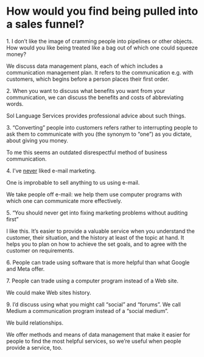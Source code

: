 # How would you find being pulled into a sales funnel?

1\. I don’t like the image of cramming people into pipelines or other objects. How would you like being treated like a bag out of which one could squeeze money?

We discuss data management plans, each of which includes a communication management plan. It refers to the communication e.g. with customers, which begins before a person places their first order.

2\. When you want to discuss what benefits you want from your communication, we can discuss the benefits and costs of abbreviating words.

Sol Language Services provides professional advice about such things.

3\. “Converting” people into customers refers rather to interrupting people to ask them to communicate with you (the synonym to “one”) as you dictate, about giving you money.

To me this seems an outdated disrespectful method of business communication.

4\. I’ve [never](https://julianlog.blogspot.com/2013/06/communicate-with-customers.html) liked e-mail marketing.

One is improbable to sell anything to us using e-mail.

We take people off e-mail: we help them use computer programs with which one can communicate more effectively.

5\. “You should never get into fixing marketing problems without auditing first”

I like this. It’s easier to provide a valuable service when you understand the customer, their situation, and the history at least of the topic at hand. It helps you to plan on how to achieve the set goals, and to agree with the customer on requirements.

6\. People can trade using software that is more helpful than what Google and Meta offer.

7\. People can trade using a computer program instead of a Web site.

We could make Web sites history.

9\. I’d discuss using what you might call “social” and “forums”. We call Medium a communication program instead of a “social medium”.

We build relationships.

We offer methods and means of data management that make it easier for people to find the most helpful services, so we’re useful when people provide a service, too.